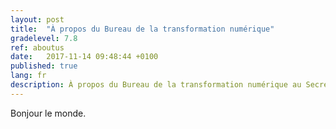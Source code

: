 ```yaml
---
layout: post
title:  "À propos du Bureau de la transformation numérique"
gradelevel: 7.8
ref: aboutus
date:   2017-11-14 09:48:44 +0100
published: true
lang: fr
description: À propos du Bureau de la transformation numérique au Secrétariat du Conseil du Trésor du Canada. 
---
```


Bonjour le monde.
